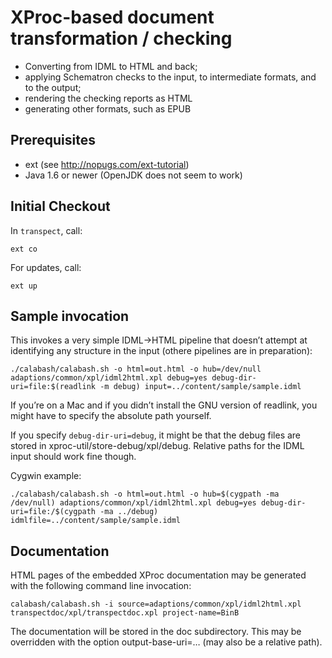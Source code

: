 # XProc-based document transformation / checking

 * Converting from IDML to HTML and back;
 * applying Schematron checks to the input, to intermediate formats, and to the output;
 * rendering the checking reports as HTML
 * generating other formats, such as EPUB

## Prerequisites

 * ext (see http://nopugs.com/ext-tutorial)
 * Java 1.6 or newer (OpenJDK does not seem to work)

## Initial Checkout

In ```transpect```, call:

    ext co

For updates, call:

    ext up

## Sample invocation

This invokes a very simple IDML→HTML pipeline that doesn’t attempt at identifying any 
structure in the input (othere pipelines are in preparation):

    ./calabash/calabash.sh -o html=out.html -o hub=/dev/null adaptions/common/xpl/idml2html.xpl debug=yes debug-dir-uri=file:$(readlink -m debug) input=../content/sample/sample.idml

If you’re on a Mac and if you didn’t install the GNU version of readlink, you might have to specify the absolute path yourself.

If you specify ```debug-dir-uri=debug```, it might be that the debug files are stored in xproc-util/store-debug/xpl/debug. 
Relative paths for the IDML input should work fine though.

Cygwin example:

    ./calabash/calabash.sh -o html=out.html -o hub=$(cygpath -ma /dev/null) adaptions/common/xpl/idml2html.xpl debug=yes debug-dir-uri=file:/$(cygpath -ma ../debug) idmlfile=../content/sample/sample.idml

## Documentation

HTML pages of the embedded XProc documentation may be generated with the following command line invocation: 

    calabash/calabash.sh -i source=adaptions/common/xpl/idml2html.xpl transpectdoc/xpl/transpectdoc.xpl project-name=BinB

The documentation will be stored in the doc subdirectory. This may be overridden with the option output-base-uri=… (may also be a relative path).
